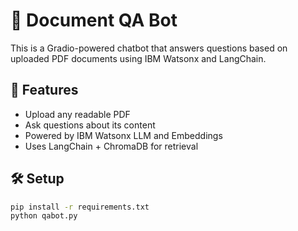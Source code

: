 # 📄 Document QA Bot

This is a Gradio-powered chatbot that answers questions based on uploaded PDF documents using IBM Watsonx and LangChain.

## 🚀 Features
- Upload any readable PDF
- Ask questions about its content
- Powered by IBM Watsonx LLM and Embeddings
- Uses LangChain + ChromaDB for retrieval

## 🛠️ Setup

```bash
pip install -r requirements.txt
python qabot.py
